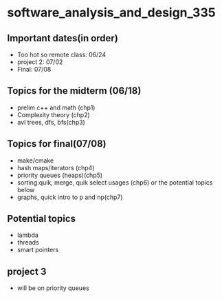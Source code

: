 # software_analysis_and_design_335

## Important dates(in order)
* Too hot so remote class: 06/24 
* project 2: 07/02
* Final: 07/08


## Topics for the midterm (06/18)
* prelim c++ and math (chp1)
* Complexity theory (chp2)
* avl trees, dfs, bfs(chp3)


## Topics for final(07/08)
* make/cmake
* hash maps/iterators (chp4)
* priority queues (heaps)(chp5)
* sorting:quik, merge, quik select usages (chp6) or the potential topics below
* graphs, quick intro to p and np(chp7)


## Potential topics
* lambda
* threads
* smart pointers
 

## project 3
* will be on priority queues